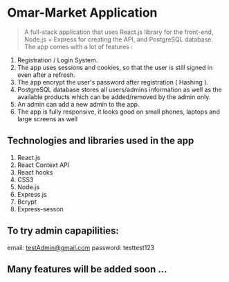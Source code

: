 # Omar-Market Application
> A full-stack application that uses React.js library for the front-end, Node.js + Express for creating the API, and PostgreSQL database.
The app comes with a lot of features :
  1. Registration / Login System.
  2. The app uses sessions and cookies, so that the user is still signed in even after a refresh.
  3. The app encrypt the user's password after registration ( Hashing ).
  4. PostgreSQL database stores all users/admins information as well as the available products which can be added/removed by the admin only.
  5. An admin can add a new admin to the app.
  6. The app is fully responsive, it looks good on small phones, laptops and large screens as well
## Technologies and libraries used in the app
1. React.js
2. React Context API
3. React hooks
4. CSS3
5. Node.js
6. Express.js
7. Bcrypt
8. Express-sesson
## To try admin capapilities:
  email: testAdmin@gmail.com
  password: testtest123
## Many features will be added soon ... 
